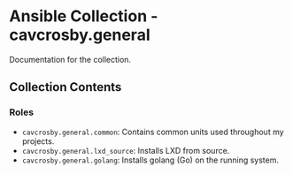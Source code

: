 # Ansible Collection - cavcrosby.general

Documentation for the collection.

## Collection Contents

### Roles

- `cavcrosby.general.common`: Contains common units used throughout my projects.
- `cavcrosby.general.lxd_source`: Installs LXD from source.
- `cavcrosby.general.golang`: Installs golang (Go) on the running system.
